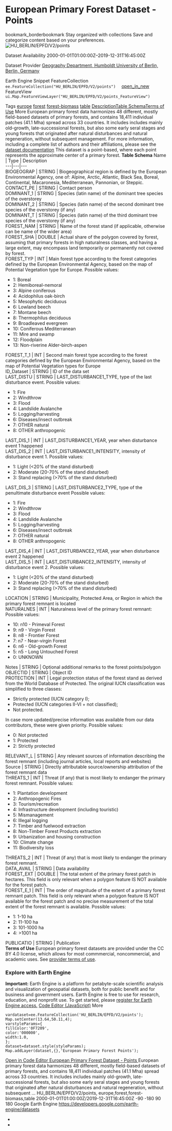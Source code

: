  
#  European Primary Forest Dataset - Points 
bookmark_borderbookmark Stay organized with collections  Save and categorize content based on your preferences.
![HU_BERLIN/EPFD/V2/points](https://developers.google.com/earth-engine/datasets/images/HU_BERLIN/HU_BERLIN_EPFD_V2_points_sample.png) 

Dataset Availability
    2000-01-01T01:00:00Z–2019-12-31T16:45:00Z 

Dataset Provider
     [ Geography Department, Humboldt University of Berlin, Berlin, Germany ](https://www.geographie.hu-berlin.de/en/geography_department) 

Earth Engine Snippet
     FeatureCollection `    ee.FeatureCollection("HU_BERLIN/EPFD/V2/points")   ` [ open_in_new ](https://code.earthengine.google.com/?scriptPath=Examples:Datasets/HU_BERLIN/HU_BERLIN_EPFD_V2_points)      FeatureView  `    ui.Map.FeatureViewLayer("HU_BERLIN/EPFD/V2/points_FeatureView")   ` 

Tags
     [europe](https://developers.google.com/earth-engine/datasets/tags/europe) [forest](https://developers.google.com/earth-engine/datasets/tags/forest) [forest-biomass](https://developers.google.com/earth-engine/datasets/tags/forest-biomass) [table](https://developers.google.com/earth-engine/datasets/tags/table)
[Description](https://developers.google.com/earth-engine/datasets/catalog/HU_BERLIN_EPFD_V2_points#description)[Table Schema](https://developers.google.com/earth-engine/datasets/catalog/HU_BERLIN_EPFD_V2_points#table-schema)[Terms of Use](https://developers.google.com/earth-engine/datasets/catalog/HU_BERLIN_EPFD_V2_points#terms-of-use) More
European primary forest data harmonizes 48 different, mostly field-based datasets of primary forests, and contains 18,411 individual patches (41.1 Mha) spread across 33 countries. It includes includes mainly old-growth, late-successional forests, but also some early seral stages and young forests that originated after natural disturbances and natural regeneration, without subsequent management.
For more information, including a complete list of authors and their affiliations, please see the [dataset documentation](https://www.nature.com/articles/s41597-021-00988-7) This dataset is a point-based, where each point represents the approximate center of a primary forest.
**Table Schema**
Name | Type | Description  
---|---|---  
BIOGEOGRAP | STRING | Biogeographical region is defined by the European Environmental Agency, one of: Alpine, Arctic, Atlantic, Black Sea, Boreal, Continental, Macaronesia, Mediterranean, Pannonian, or Steppic.  
CONTACT_PE | STRING | Contact person  
DOMINANT_1 | STRING | Species (latin name) of the dominant tree species of the overstorey  
DOMINANT_2 | STRING | Species (latin name) of the second dominant tree species of the overstorey (if any)  
DOMINANT_T | STRING | Species (latin name) of the third dominant tree species of the overstorey (if any)  
FOREST_NAM | STRING | Name of the forest stand (if applicable, otherwise can be name of the wider area)  
FOREST_SHA | DOUBLE | Actual share of the polygon covered by forest, assuming that primary forests in high naturalness classes, and having a large extent, may encompass land temporarily or permanently not covered by forest.  
FOREST_TYP | INT | Main forest type according to the forest categories defined by the European Environmental Agency, based on the map of Potential Vegetation type for Europe. Possible values:
  * 1: Boreal
  * 2: Hemiboreal-nemoral
  * 3: Alpine coniferous
  * 4: Acidophilus oak-birch
  * 5: Mesophytic deciduous
  * 6: Lowland beech
  * 7: Montane beech
  * 8: Thermophilus deciduous
  * 9: Broadleaved evergreen
  * 10: Coniferous Mediterranean
  * 11: Mire and swamp
  * 12: Floodplain
  * 13: Non-riverine Alder-birch-aspen

  
FOREST_T_1 | INT | Second main forest type according to the forest categories defined by the European Environmental Agency, based on the map of Potential Vegetation types for Europe  
ID_Dataset | STRING | ID of the data set  
LAST_DISTU | STRING | LAST_DISTURBANCE1_TYPE, type of the last disturbance event. Possible values:
  * 1: Fire
  * 2: Windthrow
  * 3: Flood
  * 4: Landslide Avalanche
  * 5: Logging/harvesting
  * 6: Diseases/insect outbreak
  * 7: OTHER natural
  * 8: OTHER anthropogenic

  
LAST_DIS_1 | INT | LAST_DISTURBANCE1_YEAR, year when disturbance event 1 happened  
LAST_DIS_2 | INT | LAST_DISTURBANCE1_INTENSITY, intensity of disturbance event 1. Possible values:
  * 1: Light (<20% of the stand disturbed)
  * 2: Moderate (20-70% of the stand disturbed)
  * 3: Stand replacing (>70% of the stand disturbed)

  
LAST_DIS_3 | STRING | LAST_DISTURBANCE2_TYPE, type of the penultimate disturbance event Possible values:
  * 1: Fire
  * 2: Windthrow
  * 3: Flood
  * 4: Landslide Avalanche
  * 5: Logging/harvesting
  * 6: Diseases/insect outbreak
  * 7: OTHER natural
  * 8: OTHER anthropogenic

  
LAST_DIS_4 | INT | LAST_DISTURBANCE2_YEAR, year when disturbance event 2 happened  
LAST_DIS_5 | INT | LAST_DISTURBANCE2_INTENSITY, intensity of disturbance event 2. Possible values:
  * 1: Light (<20% of the stand disturbed)
  * 2: Moderate (20-70% of the stand disturbed)
  * 3: Stand replacing (>70% of the stand disturbed)

  
LOCATION | STRING | Municipality, Protected Area, or Region in which the primary forest remnant is located  
NATURALNES | INT | Naturalness level of the primary forest remnant: Possible values:
  * 10: n10 - Primeval Forest
  * 9: n9 - Virgin Forest
  * 8: n8 - Frontier Forest
  * 7: n7 - Near-virgin Forest
  * 6: n6 - Old-growth Forest
  * 5: n5 - Long Untouched Forest
  * 0: UNKNOWN

  
Notes | STRING | Optional additional remarks to the forest points/polygon  
OBJECTID | STRING | Object ID  
PROTECTION | INT | Legal protection status of the forest stand as derived from the World Database of Protected. The original IUCN classification was simplified to three classes:
  * Strictly protected (IUCN category I);
  * Protected (IUCN categories II-VI + not classified);
  * Not protected.

In case more updated/precise information was available from our data contributors, these were given priority. Possible values:
  * 0: Not protected
  * 1: Protected
  * 2: Strictly protected

  
RELEVANT_L | STRING | Any relevant sources of information describing the forest remnant (including journal articles, local reports and websites)  
Source | STRING | Directly attributable source/ownership attribution of the forest remnant data  
THREATS_1 | INT | Threat (if any) that is most likely to endanger the primary forest remnant. Possible values:
  * 1: Plantation development
  * 2: Anthropogenic Fires
  * 3: Tourism/recreation
  * 4: Infrastructure development (including touristic)
  * 5: Mismanagement
  * 6: Illegal logging
  * 7: Timber and fuelwood extraction
  * 8: Non-Timber Forest Products extraction
  * 9: Urbanization and housing construction
  * 10: Climate change
  * 11: Biodiversity loss

  
THREATS_2 | INT | Threat (if any) that is most likely to endanger the primary forest remnant.  
DATA_AVAIL | STRING | Data availability  
FOREST_EXT | DOUBLE | The total extent of the primary forest patch in hectares. This field is only relevant when a polygon feature IS NOT available for the forest patch.  
FOREST_E_1 | INT | The order of magnitude of the extent of a primary forest remnant patch. This field is only relevant when a polygon feature IS NOT available for the forest patch and no precise measurement of the total extent of the forest remnant is available. Possible values:
  * 1: 1-10 ha
  * 2: 11-100 ha
  * 3: 101-1000 ha
  * 4: >1001 ha

  
PUBLICATIO | STRING | Publication  
**Terms of Use**
European primary forest datasets are provided under the CC BY 4.0 license, which allows for most commmercial, noncommercial, and academic uses. See [provider terms of use](https://www.nature.com/articles/s41597-021-00988-7#Tab3:%7E:text=Full%20size%20table-,Rights%20and%20permissions,-Open%20Access%20This).
### Explore with Earth Engine
**Important:** Earth Engine is a platform for petabyte-scale scientific analysis and visualization of geospatial datasets, both for public benefit and for business and government users. Earth Engine is free to use for research, education, and nonprofit use. To get started, please [register for Earth Engine access.](https://console.cloud.google.com/earth-engine)
[Code Editor (JavaScript)](https://developers.google.com/earth-engine/datasets/catalog/HU_BERLIN_EPFD_V2_points#code-editor-javascript-sample) More
```
vardataset=ee.FeatureCollection('HU_BERLIN/EPFD/V2/points');
Map.setCenter(13.64,50.11,4);
varstyleParams={
fillColor:'0F7209',
color:'000000',
width:1.0,
};
dataset=dataset.style(styleParams);
Map.addLayer(dataset,{},'European Primary Forest Points');
```
[ Open in Code Editor ](https://code.earthengine.google.com/?scriptPath=Examples:Datasets/HU_BERLIN/HU_BERLIN_EPFD_V2_points)
[ European Primary Forest Dataset - Points ](https://developers.google.com/earth-engine/datasets/catalog/HU_BERLIN_EPFD_V2_points)
European primary forest data harmonizes 48 different, mostly field-based datasets of primary forests, and contains 18,411 individual patches (41.1 Mha) spread across 33 countries. It includes includes mainly old-growth, late-successional forests, but also some early seral stages and young forests that originated after natural disturbances and natural regeneration, without subsequent …
HU_BERLIN/EPFD/V2/points, europe,forest,forest-biomass,table 
2000-01-01T01:00:00Z/2019-12-31T16:45:00Z
-90 -180 90 180 
Google Earth Engine
https://developers.google.com/earth-engine/datasets
  * [ ](https://doi.org/https://www.geographie.hu-berlin.de/en/geography_department)
  * [ ](https://doi.org/https://developers.google.com/earth-engine/datasets/catalog/HU_BERLIN_EPFD_V2_points)


